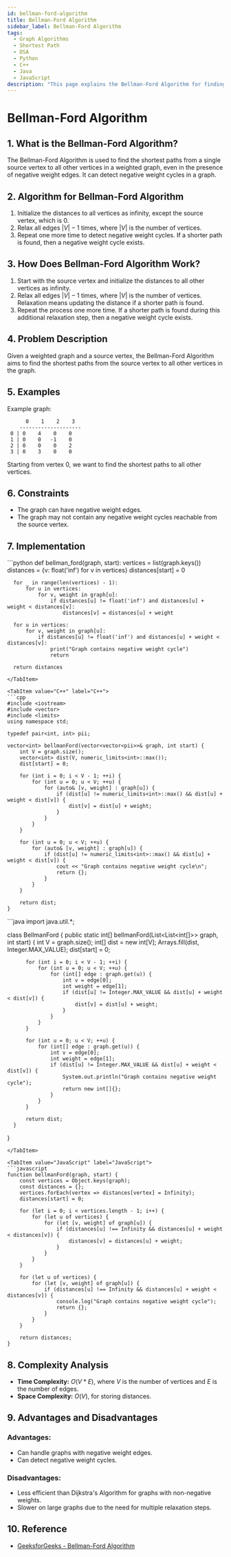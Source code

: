 ```yaml
---
id: bellman-ford-algorithm
title: Bellman-Ford Algorithm
sidebar_label: Bellman-Ford Algorithm
tags:
  - Graph Algorithms
  - Shortest Path
  - DSA
  - Python
  - C++
  - Java
  - JavaScript
description: "This page explains the Bellman-Ford Algorithm for finding the shortest path in a graph with negative weight edges."
---
```


# Bellman-Ford Algorithm

## 1. What is the Bellman-Ford Algorithm?

The Bellman-Ford Algorithm is used to find the shortest paths from a single source vertex to all other vertices in a weighted graph, even in the presence of negative weight edges. It can detect negative weight cycles in a graph.

## 2. Algorithm for Bellman-Ford Algorithm

1. Initialize the distances to all vertices as infinity, except the source vertex, which is 0.
2. Relax all edges $|V| - 1$ times, where $|V|$ is the number of vertices.
3. Repeat one more time to detect negative weight cycles. If a shorter path is found, then a negative weight cycle exists.

## 3. How Does Bellman-Ford Algorithm Work?

1. Start with the source vertex and initialize the distances to all other vertices as infinity.
2. Relax all edges $|V| - 1$ times, where $|V|$ is the number of vertices. Relaxation means updating the distance if a shorter path is found.
3. Repeat the process one more time. If a shorter path is found during this additional relaxation step, then a negative weight cycle exists.

## 4. Problem Description

Given a weighted graph and a source vertex, the Bellman-Ford Algorithm aims to find the shortest paths from the source vertex to all other vertices in the graph.

## 5. Examples

Example graph:
```
      0    1    2    3
    --------------------
 0 | 0    4    0    0
 1 | 0    0   -1    0
 2 | 0    0    0    2
 3 | 0    3    0    0
```

Starting from vertex 0, we want to find the shortest paths to all other vertices.

## 6. Constraints

- The graph can have negative weight edges.
- The graph may not contain any negative weight cycles reachable from the source vertex.

## 7. Implementation

<Tabs>
  <TabItem value="Python" label="Python" default>
  ```python
  def bellman_ford(graph, start):
      vertices = list(graph.keys())
      distances = {v: float('inf') for v in vertices}
      distances[start] = 0
  
      for _ in range(len(vertices) - 1):
          for u in vertices:
              for v, weight in graph[u]:
                  if distances[u] != float('inf') and distances[u] + weight < distances[v]:
                      distances[v] = distances[u] + weight
  
      for u in vertices:
          for v, weight in graph[u]:
              if distances[u] != float('inf') and distances[u] + weight < distances[v]:
                  print("Graph contains negative weight cycle")
                  return
  
      return distances
  ```
  </TabItem>

  <TabItem value="C++" label="C++">
  ```cpp
  #include <iostream>
  #include <vector>
  #include <limits>
  using namespace std;
  
  typedef pair<int, int> pii;
  
  vector<int> bellmanFord(vector<vector<pii>>& graph, int start) {
      int V = graph.size();
      vector<int> dist(V, numeric_limits<int>::max());
      dist[start] = 0;
  
      for (int i = 0; i < V - 1; ++i) {
          for (int u = 0; u < V; ++u) {
              for (auto& [v, weight] : graph[u]) {
                  if (dist[u] != numeric_limits<int>::max() && dist[u] + weight < dist[v]) {
                      dist[v] = dist[u] + weight;
                  }
              }
          }
      }
  
      for (int u = 0; u < V; ++u) {
          for (auto& [v, weight] : graph[u]) {
              if (dist[u] != numeric_limits<int>::max() && dist[u] + weight < dist[v]) {
                  cout << "Graph contains negative weight cycle\n";
                  return {};
              }
          }
      }
  
      return dist;
  }
  ```
  </TabItem>

  <TabItem value="Java" label="Java">
  ```java
  import java.util.*;
  
  class BellmanFord {
      public static int[] bellmanFord(List<List<int[]>> graph, int start) {
          int V = graph.size();
          int[] dist = new int[V];
          Arrays.fill(dist, Integer.MAX_VALUE);
          dist[start] = 0;
  
          for (int i = 0; i < V - 1; ++i) {
              for (int u = 0; u < V; ++u) {
                  for (int[] edge : graph.get(u)) {
                      int v = edge[0];
                      int weight = edge[1];
                      if (dist[u] != Integer.MAX_VALUE && dist[u] + weight < dist[v]) {
                          dist[v] = dist[u] + weight;
                      }
                  }
              }
          }
  
          for (int u = 0; u < V; ++u) {
              for (int[] edge : graph.get(u)) {
                  int v = edge[0];
                  int weight = edge[1];
                  if (dist[u] != Integer.MAX_VALUE && dist[u] + weight < dist[v]) {
                      System.out.println("Graph contains negative weight cycle");
                      return new int[]{};
                  }
              }
          }
  
          return dist;
      }
  }
  ```
  </TabItem>

  <TabItem value="JavaScript" label="JavaScript">
  ```javascript
  function bellmanFord(graph, start) {
      const vertices = Object.keys(graph);
      const distances = {};
      vertices.forEach(vertex => distances[vertex] = Infinity);
      distances[start] = 0;
  
      for (let i = 0; i < vertices.length - 1; i++) {
          for (let u of vertices) {
              for (let [v, weight] of graph[u]) {
                  if (distances[u] !== Infinity && distances[u] + weight < distances[v]) {
                      distances[v] = distances[u] + weight;
                  }
              }
          }
      }
  
      for (let u of vertices) {
          for (let [v, weight] of graph[u]) {
              if (distances[u] !== Infinity && distances[u] + weight < distances[v]) {
                  console.log("Graph contains negative weight cycle");
                  return {};
              }
          }
      }
  
      return distances;
  }
  ```
  </TabItem>
</Tabs>

## 8. Complexity Analysis

- **Time Complexity:** $O(V * E)$, where $V$ is the number of vertices and $E$ is the number of edges.
- **Space Complexity:** $O(V)$, for storing distances.

## 9. Advantages and Disadvantages

### Advantages:
- Can handle graphs with negative weight edges.
- Can detect negative weight cycles.

### Disadvantages:
- Less efficient than Dijkstra's Algorithm for graphs with non-negative weights.
- Slower on large graphs due to the need for multiple relaxation steps.

## 10. Reference

- [GeeksforGeeks - Bellman-Ford Algorithm](https://www.geeksforgeeks.org/bellman-ford-algorithm-dp-23/)